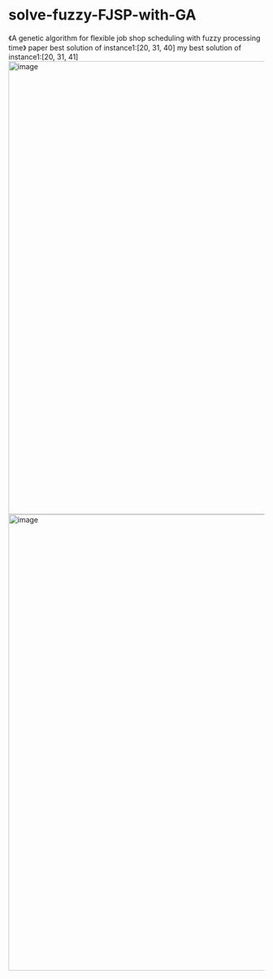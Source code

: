 # solve-fuzzy-FJSP-with-GA
《A genetic algorithm for flexible job shop scheduling with fuzzy processing time》
paper best solution of instance1:[20, 31, 40]
my best solution of instance1:[20, 31, 41]
<img width="891" alt="image" src="https://user-images.githubusercontent.com/116536355/213081797-6a3ae8cd-bb4e-4991-a532-d075eb2f9966.png#pic_center =400x">
<img width="897" alt="image" src="https://user-images.githubusercontent.com/116536355/213081826-5a2bdd18-d2ef-4a81-bf0b-71e3a92439bd.png#pic_center =400x">
